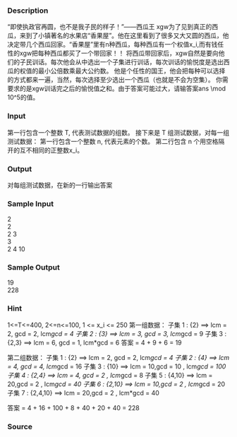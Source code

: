 
### Description
“即使执政官再圆，也不是我子民的样子！”——西瓜王
xgw为了见到真正的西瓜，来到了小镇著名的水果店“香果屋”。他在这里看到了很多又大又圆的西瓜，他决定带几个西瓜回家。“香果屋”里有n种西瓜，每种西瓜有一个权值x_i,而有钱任性的xgw把每种西瓜都买了一个带回家！！
将西瓜带回家后，xgw自然是要向他们的子民训话。每次他会从中选出一个子集进行训话，每次训话的愉悦度是选出西瓜的权值的最小公倍数乘最大公约数。
他是个任性的国王，他会把每种可以选择的方式都来一遍，当然，每次选择至少选出一个西瓜（也就是不会为空集）。
你需要求的是xgw训话完之后的愉悦值之和。由于答案可能过大，请输答案ans \mod 10^5的值。


### Input
第一行包含一个整数 T, 代表测试数据的组数。
接下来是 T 组测试数据，对每一组测试数据：
第一行包含一个整数 n, 代表元素的个数。
第二行包含 n 个用空格隔开的互不相同的正整数x_i。


### Output
对每组测试数据，在新的一行输出答案


### Sample Input
2  
2  
2 3  
3  
2 4 10  
### Sample Output
19  
228
### Hint
1<=T<=400, 2<=n<=100, 1 <= x_i <= 250
第一组数据：
子集 1 : {2} ==> lcm = 2, gcd = 2, lcm*gcd = 4
子集 2 : {3} ==> lcm = 3, gcd = 3, lcm*gcd = 9
子集 3 : {2,3} ==> lcm = 6, gcd = 1, lcm*gcd = 6
答案 = 4 + 9 + 6 = 19

第二组数据：
子集 1 : {2} ==> lcm = 2, gcd = 2, lcm*gcd = 4
子集 2 : {4} ==> lcm = 4, gcd = 4, lcm*gcd = 16
子集 3 : {10} ==> lcm = 10,gcd = 10 , lcm*gcd = 100
子集 4 : {2,4} ==> lcm = 4, gcd = 2 , lcm*gcd = 8
子集 5 : {4,10} ==> lcm = 20,gcd = 2 , lcm*gcd = 40
子集 6 : {2,10} ==> lcm = 10,gcd = 2 , lcm*gcd = 20
子集 7 : {2,4,10} ==> lcm = 20,gcd = 2 , lcm*gcd = 40

答案 = 4 + 16 + 100 + 8 + 40 + 20 + 40 = 228 

### Source
